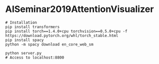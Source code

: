# AISeminar2019AttentionVisualizer

```
# Installation
pip install transformers
pip install torch==1.4.0+cpu torchvision==0.5.0+cpu -f https://download.pytorch.org/whl/torch_stable.html
pip install spacy
python -m spacy download en_core_web_sm

python server.py
# Access to localhost:8800
```
